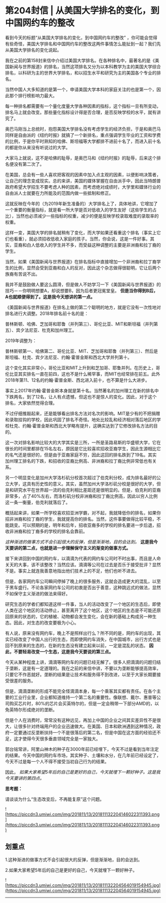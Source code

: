 # 第204封信 | 从美国大学排名的变化，到中国网约车的整改

看到今天的标题“从美国大学排名的变化，到中国网约车的整改” ，你可能会觉得有些奇怪，美国大学排名和中国网约车的整改这两件事情怎么能扯到一起？我们先从美国大学排名的变化说起。

我在之前的第158封来信中介绍过美国大学排名。在各种排名中，最著名的是《美国新闻与世界报道》的排名，当然这项排名又分为以本科教学为主的美国大学综合排名，以科研为主的世界大学排名，和以招生水平和研究为主的美国各个专业的排名。

当然中国人大多知道的是第一个，申请美国大学本科的家庭关注的也是第一个，因此那个排行榜影响力最大。

每一种排名都需要有一个量化度量大学各种因素的指标，这个指标一旦有所变动，排名马上就会改变。那些量化指标设计得是否合理，是否反映学校的水平，就有讲究了。

奥巴马刚当上总统时，抱怨美国大学排名没有考虑学生的经济负担，于是和奥巴马同样是自由派的《纽约时报》就搞了一个新排名，重点强调学生毕业的工资和学费的比例，于是你平时熟知的哈佛、斯坦福等大学都排不进前十名了，而进入前十名的都是你从来没有听说过的大学。

大家马上就说，这不是哈佛的耻辱，是奥巴马和《纽约时报》的耻辱，后来这个排名便没有第二次了。

在美国，总会有一些人喜欢把客观的因素中加入点主观的因素，以便影响决策者，让自己的理念变成现实。总的来讲，美国的媒体掌握在自由派手中，因此当特朗普政府希望大学招生不要考虑人种的因素，而考虑绝对成绩时，大学里和媒体行业的自由派人士就要在力所能及的范围内做一些抵制和修正。

这就反映在今年的（为2019年新生准备的）大学排名上了，具体地讲，它增加了一个重要的衡量指标，就是看一所大学是否对低收入的学生友好（这些学生的占比），当然也必须减少一些指标的权重，减少的便是反映学校录取难度的录取率的权重。

这样一变，美国大学的排名就稍有了变化，而大学如果还看重这个排名（事实上它们也看重），就必须招收低收入家庭的孩子。当然，你会说，这是一件好事。其实，亚裔和白人低收入的学生并不多，而受益这种调整的主要是非洲裔和拉丁裔的学生。

当然，如果《美国新闻与世界报道》在排名指标中直接增加一个非洲裔和拉丁裔学生的比例，显然会受到亚裔和白人的反对，因此这个杂志做得很聪明，它让后两个族裔有苦说不出。

我并不是鼓励做人要这么圆滑，但是做人不妨学习一下《美国新闻与世界报道》的技巧－－你明明想要A，却说想要B，因为后者更冠冕堂皇。 **但是当你得到B后，A也就顺便得到了。这是我今天想讲的第一点。**

《美国新闻与世界报道》在排名上做的第二个聪明的地方，就是它没有一次性地对排名进行大调整。2018年排名前十名的是：

普林斯顿、哈佛、芝加哥和耶鲁（并列第三）、哥伦比亚、MIT和斯坦福（并列第五）、宾夕法尼亚、杜克和加州理工。

2019年调整为：

普林斯顿第一、哈佛第二、哥伦比亚、MIT、芝加哥和耶鲁（并列第三）、然后是斯坦福、杜克、宾夕法尼亚、约翰·霍普金斯和西北大学并列第十。

这个变化其实非常小，哥伦比亚和MIT上升到和芝加哥、耶鲁并列。在历史上，哥伦比亚其实排名一直在前四，这也不是什么稀罕事，而MIT也经常排在前五。此外2018年第11、12名的约翰·霍普金斯、西北进入前十，也不算是什么大进步。

事实上2017年约翰·霍普金斯本身就是第十名。当然著名的加州理工在新的排名中下跌两名，到了12名，让人有点遗憾，但这也不是惊人的变化。因此，对于这个排名，大家依然觉得合理。

不过仔细推敲起来，还是能够看出排名方法对名次的影响。MIT是少有的不把捐赠和录取挂钩的学校，因此巩固了排名不奇怪。地处比较乱和经济相对落后地区的学校杜克、约翰·霍普金斯和西北大学略有提升，这确实达到了它修改排名方法的目的。

这一次对排名影响比较大的大学其实是三所，一所是圣路易斯的华盛顿大学，它在很长的时间里都排在15名左右，原因是它比较喜欢招收亚裔学生，因此生源相比它的名气还是很好的，但是由于亚裔家庭不穷，因此这回的排名跌到了19名。其实加州理工排名的下跌，和招收的亚裔比例高、非洲裔和拉丁裔比例非常低也有关系。

另一个明显变化是加州大学洛杉矶分校首次超过了伯克利分校，成为排名最好的公立大学，这具有历史性的意义。其实，虽然加州大学洛杉矶分校是很好的大学，但是和研究水平在世界超一流的伯克利相比差距还是很明显的。但是，伯克利的亚裔非常多，占了40%左右，而洛杉矶分校非洲裔和拉丁裔比例高，因此以穷人比例这一条一衡量，伯克利就落后了。

概括起来讲，如果一所学校喜欢招亚洲学霸，对不起，我就降低你的排名，如果你招非洲裔和拉丁裔的学生，我就提高你的排名。当然，这件事要做得比较平稳，不能跳变。可以预期的是，明年和后年，招收亚裔多的学校的排名要进一步后退，招收非洲裔和拉丁裔多的学校的排名会靠前。

 *这种渐进的做事方式不会引起很大的反弹，但是渐渐地，目的会达到。*  **这是我今天要讲的第二点，也就是进一步理解保守主义的渐变的做事方式。**

接下来讲回到中国的网约车，以滴滴为代表的网约车公司时不时出事，而且是人命关天的大事，该不该整改？当然应该。滴滴等公司在过去是否乐于接受批评？显然不是。事实上就连我善意地指出他们技术上的不足，他们也听不进去。

但是，各家网约车公司瞬间停掉了晚上的很多服务，这就会造成更大的混乱，以至于黑车盛行。不论各家网约车公司的初衷是否出于善意，这种跳远式的做法，显然不如保守主义渐进的做法来得好。

研究生态的学者们都知道这样一件事，当人的活动改变了一个地区的生态后，即使人类在这个地区的活动停止，甚至离开了这个地区，这个地区的生态是不可能还原回原来的状态的，它的植被、动物都会发生变化，会在新的基础上构成另一种生态。因此，对生态的改变要极为小心。

有人说，原来没有网约车，晚上不是照样出行么？所不同的是，网约车的出现，其实已经改变了中国人出行的生态，而即使网约车消失，在中国城市，出行方式也是回不到原来的生态的，在新的生态没有建立起来以前，一定是混乱的状态。 **因此，不要轻易改变一个生态，这是我今天要说的第三点。**

今天从某种程度上讲，滴滴等网约车的问题已经无解了。很多人把滴滴的问题归结于垄断，这是有一定道理的。我在之前的来信中讲，不要以为垄断能够提高效率，只要它不作恶就好。垄断的结果是让技术和服务得不到改进，以至于大家长期要接受很差的服务。

但是，滴滴垄断的形成不能完全怪滴滴本身，每一个乘客其实都有责任。在各个主要的工业行业里，企业都知道维持一个第二名的重要性。像联想、戴尔、惠普等公司购买芯片时，80%的芯片会买英特尔的，但是一定会稍带一下部分AMD的，以免英特尔形成绝对的垄断。

但是个人在消费时，常常没有这种远见，再加上中国的企业之间其实差异性不是很大，让很多针对终端用户的企业迅速做大。在美国、日本和欧洲遇到这种情况，政府一定要通过反垄断扶持一个不是很落后的第二名，但是中国在这方面的经验还不足，这才使得今天很多垂直领域完全是一家独大。

郭台铭常讲，阿里山神木的种子在3000年前已经埋下，今天不过是看到当年注定的结果。今天中国的网约车市场，其实种子、土壤和水分，在几年前已经设定了，今天不过是每一个人不得不接受当初自己行为的结果。

因此， *如果大家希望5年后的自己是更好的自己，今天就埋下一颗好种子。这是我今天要讲的第四点。*

 **思考题：**

请谈谈为什么“生态改变后，不再能复原”这个问题。

![https://piccdn3.umiwi.com/img/201811/13/201811132204146022311393.png](https://piccdn3.umiwi.com/img/201811/13/201811132204146022311393.png)

## 划重点

1.这种渐进的做事方式不会引起很大的反弹，但是渐渐地，目的会达到。

2.如果大家希望5年后的自己是更好的自己，今天就埋下一颗好种子。

![https://piccdn3.umiwi.com/img/201811/13/201811132204564019154945.jpg](https://piccdn3.umiwi.com/img/201811/13/201811132204564019154945.jpg)

---
